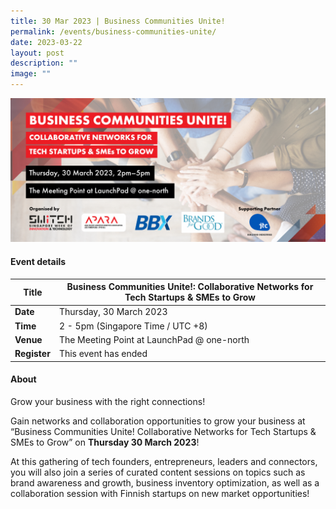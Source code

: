 ```yaml
---
title: 30 Mar 2023 | Business Communities Unite!
permalink: /events/business-communities-unite/
date: 2023-03-22
layout: post
description: ""
image: ""
---
```

![](/images/2023/202303_bcunite_banner_micepad_1242x568px_v1.png)

#### Event details


| **Title** | Business Communities Unite!: Collaborative Networks for Tech Startups & SMEs to Grow|
| -------- | -------- |
|**Date** | Thursday, 30 March 2023 
| **Time**    | 2 - 5pm (Singapore Time / UTC +8) |
|**Venue** | The Meeting Point at LaunchPad @ one-north
| **Register** | This event has ended |

#### About
Grow your business with the right connections! 

Gain networks and collaboration opportunities to grow your business at “Business Communities Unite! Collaborative Networks for Tech Startups & SMEs to Grow” on **Thursday 30 March 2023**! 

At this gathering of tech founders, entrepreneurs, leaders and connectors, you will also join a series of curated content sessions on topics such as brand awareness and growth, business inventory optimization, as well as a collaboration session with Finnish startups on new market opportunities! 
